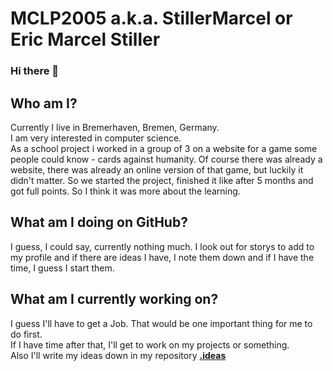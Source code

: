 # MCLP2005 a.k.a. StillerMarcel or Eric Marcel Stiller
### Hi there 👋
## Who am I?
Currently I live in Bremerhaven, Bremen, Germany.<br>
I am very interested in computer science. <br>
As a school project i worked in a group of 3 on a website for a game some people could know - cards against humanity. Of course there was already a website, there was already an online version of that game, but luckily it didn't matter. So we started the project, finished it like after 5 months and got full points. So I think it was more about the learning.
## What am I doing on GitHub?
I guess, I could say, currently nothing much. I look out for storys to add to my profile and if there are ideas I have, I note them down and if I have the time, I guess I start them.
## What am I currently working on?
I guess I'll have to get a Job. That would be one important thing for me to do first.<br>
If I have time after that, I'll get to work on my projects or something.<br> Also I'll write my ideas down in my repository [**.ideas**](https://github.com/MCLP2005/.ideas)


<!--
**MCLP2005/MCLP2005** is a ✨ _special_ ✨ repository because its `README.md` (this file) appears on your GitHub profile.

Here are some ideas to get you started:

- 🔭 I’m currently working on ...
- 🌱 I’m currently learning ...
- 👯 I’m looking to collaborate on ...
- 🤔 I’m looking for help with ...
- 💬 Ask me about ...
- 📫 How to reach me: ...
- 😄 Pronouns: ...
- ⚡ Fun fact: ...
-->
